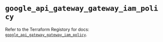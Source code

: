 # `google_api_gateway_gateway_iam_policy`

Refer to the Terraform Registory for docs: [`google_api_gateway_gateway_iam_policy`](https://www.terraform.io/docs/providers/google-beta/r/google_api_gateway_gateway_iam_policy).
